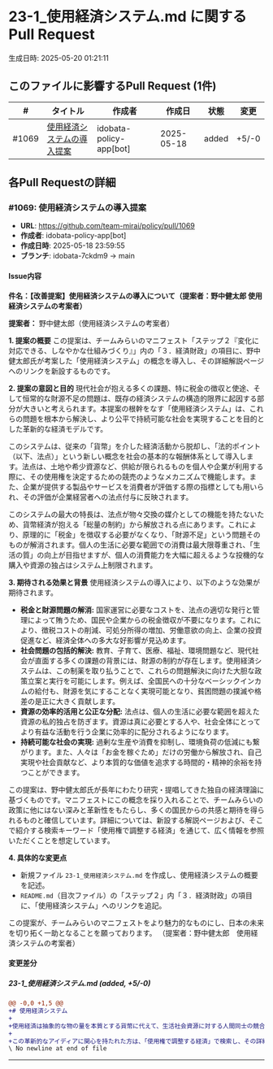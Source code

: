 # 23-1_使用経済システム.md に関するPull Request

生成日時: 2025-05-20 01:21:11

## このファイルに影響するPull Request (1件)

| # | タイトル | 作成者 | 作成日 | 状態 | 変更 |
|---|---------|--------|--------|------|------|
| #1069 | [使用経済システムの導入提案](https://github.com/team-mirai/policy/pull/1069) | idobata-policy-app[bot] | 2025-05-18 | added | +5/-0 |

## 各Pull Requestの詳細

### #1069: 使用経済システムの導入提案

- **URL**: https://github.com/team-mirai/policy/pull/1069
- **作成者**: idobata-policy-app[bot]
- **作成日時**: 2025-05-18 23:59:55
- **ブランチ**: idobata-7ckdm9 → main

#### Issue内容

**件名：【改善提案】使用経済システムの導入について（提案者：野中健太郎 使用経済システムの考案者）**

**提案者：** 野中健太郎（使用経済システムの考案者）

**1. 提案の概要**
この提案は、チームみらいのマニフェスト「ステップ２『変化に対応できる、しなやかな仕組みづくり』」内の「３．経済財政」の項目に、野中健太郎氏が考案した「使用経済システム」の概念を導入し、その詳細解説ページへのリンクを新設するものです。

**2. 提案の意図と目的**
現代社会が抱える多くの課題、特に税金の徴収と使途、そして恒常的な財源不足の問題は、既存の経済システムの構造的限界に起因する部分が大きいと考えられます。本提案の根幹をなす「使用経済システム」は、これらの問題を根本から解決し、より公平で持続可能な社会を実現することを目的とした革新的な経済モデルです。

このシステムは、従来の「貨幣」を介した経済活動から脱却し、「法的ポイント（以下、法点）」という新しい概念を社会の基本的な報酬体系として導入します。法点は、土地や希少資源など、供給が限られるものを個人や企業が利用する際に、その使用権を決定するための競売のようなメカニズムで機能します。また、企業が提供する製品やサービスを消費者が評価する際の指標としても用いられ、その評価が企業経営者への法点付与に反映されます。

このシステムの最大の特長は、法点が物々交換の媒介としての機能を持たないため、貨幣経済が抱える「総量の制約」から解放される点にあります。これにより、原理的に「税金」を徴収する必要がなくなり、「財源不足」という問題そのものが解消されます。個人の生活に必要な範囲での消費は最大限尊重され、「生活の質」の向上が目指せますが、個人の消費能力を大幅に超えるような投機的な購入や資源の独占はシステム上制限されます。

**3. 期待される効果と背景**
使用経済システムの導入により、以下のような効果が期待されます。

*   **税金と財源問題の解消:** 国家運営に必要なコストを、法点の適切な発行と管理によって賄うため、国民や企業からの税金徴収が不要になります。これにより、徴税コストの削減、可処分所得の増加、労働意欲の向上、企業の投資促進など、経済全体への多大な好影響が見込めます。
*   **社会問題の包括的解決:** 教育、子育て、医療、福祉、環境問題など、現代社会が直面する多くの課題の背景には、財源の制約が存在します。使用経済システムは、この制薬を取り払うことで、これらの問題解決に向けた大胆な政策立案と実行を可能にします。例えば、全国民への十分なベーシックインカムの給付も、財源を気にすることなく実現可能となり、貧困問題の撲滅や格差の是正に大きく貢献します。
*   **資源の効率的活用と公正な分配:** 法点は、個人の生活に必要な範囲を超えた資源の私的独占を防ぎます。資源は真に必要とする人や、社会全体にとってより有益な活動を行う企業に効率的に配分されるようになります。
*   **持続可能な社会の実現:** 過剰な生産や消費を抑制し、環境負荷の低減にも繋がります。また、人々は「お金を稼ぐため」だけの労働から解放され、自己実現や社会貢献など、より本質的な価値を追求する時間的・精神的余裕を持つことができます。

この提案は、野中健太郎氏が長年にわたり研究・提唱してきた独自の経済理論に基づくものです。マニフェストにこの概念を採り入れることで、チームみらいの政策に他にはない深みと革新性をもたらし、多くの国民からの共感と期待を得られるものと確信しています。詳細については、新設する解説ページおよび、そこで紹介する検索キーワード「使用権で調整する経済」を通じて、広く情報を参照いただくことを想定しています。

**4. 具体的な変更点**
*   新規ファイル `23-1_使用経済システム.md` を作成し、使用経済システムの概要を記述。
*   `README.md`（目次ファイル）の「ステップ２」内「３．経済財政」の項目に、「使用経済システム」へのリンクを追記。

この提案が、チームみらいのマニフェストをより魅力的なものにし、日本の未来を切り拓く一助となることを願っております。
（提案者：野中健太郎　使用経済システムの考案者）


#### 変更差分

##### 23-1_使用経済システム.md (added, +5/-0)

```diff
@@ -0,0 +1,5 @@
+# 使用経済システム
+
+使用経済は抽象的な物の量を本質とする貨幣に代えて、生活社会資源に対する人間同士の競合決着点数を本質とする法的ポイントを社会の一般的な報酬とするので、税金なし、財源不足なしとなり、報酬機動性、社会資源の活用の両面で圧倒的に資本主義より優れることになります。
+
+この革新的なアイディアに関心を持たれた方は、「使用権で調整する経済」で検索し、その詳細をご確認ください。
\ No newline at end of file
```

---


